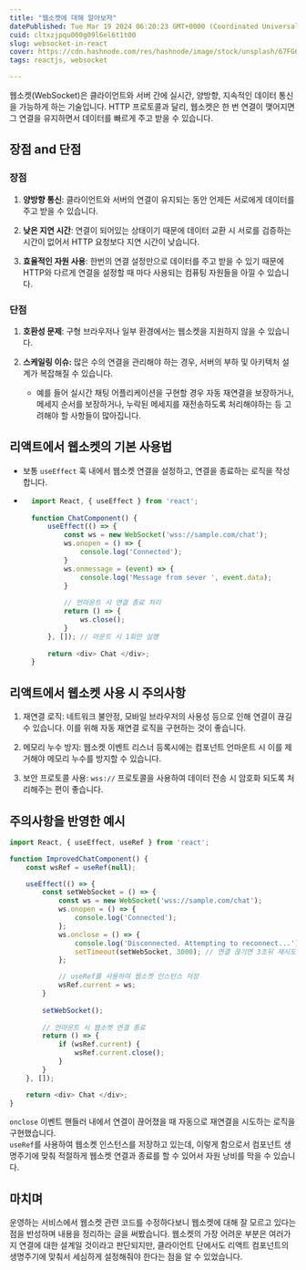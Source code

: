 ```yaml
---
title: "웹소켓에 대해 알아보자"
datePublished: Tue Mar 19 2024 06:20:23 GMT+0000 (Coordinated Universal Time)
cuid: cltxzjpqu000g09l6el6t1t00
slug: websocket-in-react
cover: https://cdn.hashnode.com/res/hashnode/image/stock/unsplash/67FG6zD8WPQ/upload/0f3d82257a47a5fb3b8292e77da29ff3.jpeg
tags: reactjs, websocket

---
```


웹소켓(WebSocket)은 클라이언트와 서버 간에 실시간, 양방향, 지속적인 데이터 통신을 가능하게 하는 기술입니다. HTTP 프로토콜과 달리, 웹소켓은 한 번 연결이 맺어지면 그 연결을 유지하면서 데이터를 빠르게 주고 받을 수 있습니다.

## 장점 and 단점

### **장점**

1. **양방향 통신**: 클라이언트와 서버의 연결이 유지되는 동안 언제든 서로에게 데이터를 주고 받을 수 있습니다.
    
2. **낮은 지연 시간**: 연결이 되어있는 상태이기 때문에 데이터 교환 시 서로를 검증하는 시간이 없어서 HTTP 요청보다 지연 시간이 낮습니다.
    
3. **효율적인 자원 사용**: 한번의 연결 설정만으로 데이터를 주고 받을 수 있기 때문에 HTTP와 다르게 연결을 설정할 때 마다 사용되는 컴퓨팅 자원들을 아낄 수 있습니다.
    

### 단점

1. **호환성 문제**: 구형 브라우저나 일부 환경에서는 웹소켓을 지원하지 않을 수 있습니다.
    
2. **스케일링 이슈:** 많은 수의 연결을 관리해야 하는 경우, 서버의 부하 및 아키텍처 설계가 복잡해질 수 있습니다.
    
    * 예를 들어 실시간 채팅 어플리케이션을 구현할 경우 자동 재연결을 보장하거나, 메세지 순서를 보장하거나, 누락된 메세지를 재전송하도록 처리해야하는 등 고려해야 할 사항들이 많아집니다.
        

## 리액트에서 웹소켓의 기본 사용법

* 보통 `useEffect` 훅 내에서 웹소켓 연결을 설정하고, 연결을 종료하는 로직을 작성합니다.
    
* ```javascript
    import React, { useEffect } from 'react';
    
    function ChatComponent() {
        useEffect(() => {
            const ws = new WebSocket('wss://sample.com/chat');
            ws.onopen = () => {
                console.log('Connected');
            }
            ws.onmessage = (event) => {
                console.log('Message from sever ', event.data);
            }
    
            // 언마운트 시 연결 종료 처리
            return () => {
                ws.close();
            }
        }, []); // 마운트 시 1회만 실행
    
        return <div> Chat </div>;
    }
    ```
    

## 리액트에서 웹소켓 사용 시 주의사항

1. 재연결 로직: 네트워크 불안정, 모바일 브라우저의 사용성 등으로 인해 연결이 끊길 수 있습니다. 이를 위해 자동 재연결 로직을 구현하는 것이 좋습니다.
    
2. 메모리 누수 방지: 웹소켓 이벤트 리스너 등록시에는 컴포넌트 언마운트 시 이를 제거해야 메모리 누수를 방지할 수 있습니다.
    
3. 보안 프로토콜 사용: `wss://` 프로토콜을 사용하여 데이터 전송 시 암호화 되도록 처리해주는 편이 좋습니다.
    

## 주의사항을 반영한 예시

```javascript
import React, { useEffect, useRef } from 'react';

function ImprovedChatComponent() {
    const wsRef = useRef(null);

    useEffect(() => {
        const setWebSocket = () => {
            const ws = new WebSocket('wss://sample.com/chat');
            ws.onopen = () => {
                console.log('Connected');
            };
            ws.onclose = () => {
                console.log('Disconnected. Attempting to reconnect...');
                setTimeout(setWebSocket, 3000); // 연결 끊기면 3초뒤 재시도
            };

            // useRef를 사용하여 웹소켓 인스턴스 저장
            wsRef.current = ws;
        }
        
        setWebSocket();
        
        // 언마운트 시 웹소켓 연결 종료
        return () => {
            if (wsRef.current) {
                wsRef.current.close();
            }
        }
    }, []);

    return <div> Chat </div>;
}
```

`onclose` 이벤트 핸들러 내에서 연결이 끊어졌을 때 자동으로 재연결을 시도하는 로직을 구현했습니다.  
`useRef`를 사용하여 웹소켓 인스턴스를 저장하고 있는데, 이렇게 함으로서 컴포넌트 생명주기에 맞춰 적절하게 웹소켓 연결과 종료를 할 수 있어서 자원 낭비를 막을 수 있습니다.

## 마치며

운영하는 서비스에서 웹소켓 관련 코드를 수정하다보니 웹소켓에 대해 잘 모르고 있다는 점을 반성하며 내용을 정리하는 글을 써봤습니다. 웹소켓의 가장 어려운 부분은 여러가지 연결에 대한 설계일 것이라고 판단되지만, 클라이언트 단에서도 리액트 컴포넌트의 생명주기에 맞춰서 세심하게 설정해줘야 한다는 점을 알 수 있었습니다.